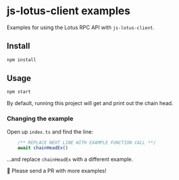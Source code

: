 # js-lotus-client examples

Examples for using the Lotus RPC API with `js-lotus-client`.

## Install

```sh
npm install
```

## Usage

```sh
npm start
```

By default, running this project will get and print out the chain head.

### Changing the example

Open up `index.ts` and find the line:

```js
    /** REPLACE NEXT LINE WITH EXAMPLE FUNCTION CALL **/
    await chainHeadEx()
```

...and replace `chainHeadEx` with a different example.

🙏 Please send a PR with more examples!
